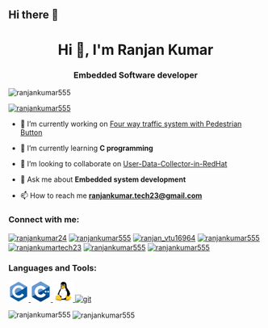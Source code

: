 ## Hi there 👋

<!--
**ranjankumar555/ranjankumar555** is a ✨ _special_ ✨ repository because its `README.md` (this file) appears on your GitHub profile.

Here are some ideas to get you started:

- 🔭 I’m currently working on ...
- 🌱 I’m currently learning ...
- 👯 I’m looking to collaborate on ...
- 🤔 I’m looking for help with ...
- 💬 Ask me about ...
- 📫 How to reach me: ...
- 😄 Pronouns: ...
- ⚡ Fun fact: ...
-->

<h1 align="center">Hi 👋, I'm Ranjan Kumar</h1>
<h3 align="center">Embedded Software developer</h3>

<p align="left"> <img src="https://komarev.com/ghpvc/?username=ranjankumar555&label=Profile%20views&color=0e75b6&style=flat" alt="ranjankumar555" /> </p>

<p align="left"> <a href="https://github.com/ryo-ma/github-profile-trophy"><img src="https://github-profile-trophy.vercel.app/?username=ranjankumar555" alt="ranjankumar555" /></a> </p>

- 🔭 I’m currently working on [Four way traffic system with Pedestrian Button](https://github.com/ranjankumar555/Four-way-traffic-system-with-pedestrian-button)

- 🌱 I’m currently learning **C programming**

- 👯 I’m looking to collaborate on [User-Data-Collector-in-RedHat](https://github.com/ranjankumar555/User-Data-Collector-in-RedHat)

- 💬 Ask me about **Embedded system development**

- 📫 How to reach me **ranjankumar.tech23@gmail.com**

<h3 align="left">Connect with me:</h3>
<p align="left">
<a href="https://linkedin.com/in/ranjankumar24" target="blank"><img align="center" src="https://raw.githubusercontent.com/rahuldkjain/github-profile-readme-generator/master/src/images/icons/Social/linked-in-alt.svg" alt="ranjankumar24" height="30" width="40" /></a>
<a href="https://www.codechef.com/users/ranjankumar555" target="blank"><img align="center" src="https://cdn.jsdelivr.net/npm/simple-icons@3.1.0/icons/codechef.svg" alt="ranjankumar555" height="30" width="40" /></a>
<a href="https://www.hackerrank.com/ranjan_vtu16964" target="blank"><img align="center" src="https://raw.githubusercontent.com/rahuldkjain/github-profile-readme-generator/master/src/images/icons/Social/hackerrank.svg" alt="ranjan_vtu16964" height="30" width="40" /></a>
<a href="https://codeforces.com/profile/ranjankumar555" target="blank"><img align="center" src="https://raw.githubusercontent.com/rahuldkjain/github-profile-readme-generator/master/src/images/icons/Social/codeforces.svg" alt="ranjankumar555" height="30" width="40" /></a>
<a href="https://www.leetcode.com/ranjankumartech23" target="blank"><img align="center" src="https://raw.githubusercontent.com/rahuldkjain/github-profile-readme-generator/master/src/images/icons/Social/leet-code.svg" alt="ranjankumartech23" height="30" width="40" /></a>
<a href="https://www.hackerearth.com/ranjankumar555" target="blank"><img align="center" src="https://raw.githubusercontent.com/rahuldkjain/github-profile-readme-generator/master/src/images/icons/Social/hackerearth.svg" alt="ranjankumar555" height="30" width="40" /></a>
<a href="https://auth.geeksforgeeks.org/user/ranjankumar555" target="blank"><img align="center" src="https://raw.githubusercontent.com/rahuldkjain/github-profile-readme-generator/master/src/images/icons/Social/geeks-for-geeks.svg" alt="ranjankumar555" height="30" width="40" /></a>
</p>

### Languages and Tools:

<p align="left">
  <a href="https://www.cprogramming.com/" target="_blank" rel="noreferrer">
    <img src="https://raw.githubusercontent.com/devicons/devicon/master/icons/c/c-original.svg" alt="c" width="40" height="40"/>
  </a>
  <a href="https://www.w3schools.com/cpp/" target="_blank" rel="noreferrer">
    <img src="https://raw.githubusercontent.com/devicons/devicon/master/icons/cplusplus/cplusplus-original.svg" alt="cplusplus" width="40" height="40"/>
  </a>
  <a href="https://www.linux.org/" target="_blank" rel="noreferrer">
    <img src="https://raw.githubusercontent.com/devicons/devicon/master/icons/linux/linux-original.svg" alt="linux" width="40" height="40"/>
  </a>
  <a href="https://git-scm.com/" target="_blank" rel="noreferrer">
    <img src="https://www.vectorlogo.zone/logos/git-scm/git-scm-icon.svg" alt="git" width="40" height="40"/>
  </a>
  
<!--   <a href="https://www.mysql.com/" target="_blank" rel="noreferrer"> -->
<!--     <img src="https://raw.githubusercontent.com/devicons/devicon/master/icons/mysql/mysql-original-wordmark.svg" alt="mysql" width="40" height="40"/> -->
<!--   </a> -->
<!--   <a href="https://www.python.org" target="_blank" rel="noreferrer"> -->
<!--     <img src="https://raw.githubusercontent.com/devicons/devicon/master/icons/python/python-original.svg" alt="python" width="40" height="40"/> -->
<!--   </a> -->
<!--   <a href="https://www.arduino.cc/" target="_blank" rel="noreferrer">
    <img src="https://cdn.worldvectorlogo.com/logos/arduino-1.svg" alt="arduino" width="40" height="40"/>
  </a> -->
</p>


<p><img align="left" src="https://github-readme-stats.vercel.app/api/top-langs?username=ranjankumar555&show_icons=true&locale=en&layout=compact" alt="ranjankumar555" /></p>

<p>&nbsp;<img align="center" src="https://github-readme-stats.vercel.app/api?username=ranjankumar555&show_icons=true&locale=en" alt="ranjankumar555" /></p>

